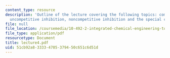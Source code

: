 ```yaml
---
content_type: resource
description: 'Outline of the lecture covering the following topics: competitive inhibition,
  uncompetitive inhibition, noncompetitive inhibition and the special case of toxicity.'
file: null
file_location: /coursemedia/10-492-2-integrated-chemical-engineering-topics-i-introduction-to-biocatalysis-fall-2004/51cb92a833334705379450c651c6d51d_lecture4.pdf
file_type: application/pdf
resourcetype: Document
title: lecture4.pdf
uid: 51cb92a8-3333-4705-3794-50c651c6d51d
---
```

